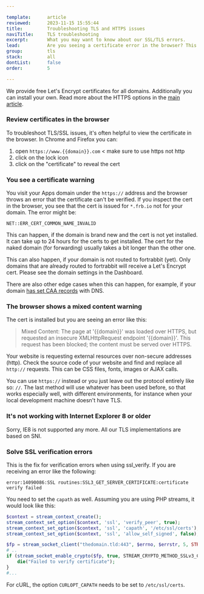 ```yaml
---

template:      article
reviewed:      2023-11-15 15:55:44
title:         Troubleshooting TLS and HTTPS issues
naviTitle:     TLS troubleshooting
excerpt:       What you may want to know about our SSL/TLS errors.
lead:          Are you seeing a certificate error in the browser? This article aims to help developers troubleshooting such errors.
group:         tls
stack:         all
dontList:      false
order:         5

---
```



We provide free Let's Encrypt certificates for all domains. Additionally you can install your own. Read more about the HTTPS options in the [main article](/https).

### Review certificates in the browser

To troubleshoot TLS/SSL issues, it's often helpful to view the certificate in the browser. In Chrome and Firefox you can:

1. open `https://www.{{domain}}.com` < make sure to use https not http
2. click on the lock icon
3. click on the "certificate" to reveal the cert

### You see a certificate warning

You visit your Apps domain under the `https://` address and the browser throws an error that the certificate can't be verified. If you inspect the cert in the browser, you see that the cert is issued for `*.frb.io` not for your domain. The error might be:

```raw
NET::ERR_CERT_COMMON_NAME_INVALID
```

This can happen, if the domain is brand new and the cert is not yet installed. It can take up to 24 hours for the certs to get installed. The cert for the naked domain (for forwarding) usually takes a bit longer than the other one.

This can also happen, if your domain is not routed to fortrabbit (yet). Only domains that are already routed to fortrabbit will receive a Let's Encrypt cert. Please see the domain settings in the Dashboard.

There are also other edge cases when this can happen, for example, if your domain [has set CAA records](/https#toc-secure-your-domain-with-a-caa-record) with DNS.

### The browser shows a mixed content warning

The cert is installed but you are seeing an error like this:

> Mixed Content: The page at '{{domain}}' was loaded over HTTPS, but requested an insecure XMLHttpRequest endpoint '{{domain}}'. This request has been blocked; the content must be served over HTTPS.

Your website is requesting external resources over non-secure addresses (http). Check the source code of your website and find and replace all `http://` requests. This can be CSS files, fonts, images or AJAX calls.

You can use `https://` instead or you just leave out the protocol entirely like so: `//`. The last method will use whatever has been used before, so that works especially well, with different environments, for instance when your local development machine doesn't have TLS.

### It's not working with Internet Explorer 8 or older

Sorry, IE8 is not supported any more. All our TLS implementations are based on SNI.

### Solve SSL verification errors

This is the fix for verification errors when using ssl_verify. If you are receiving an error like the following:

```raw
error:14090086:SSL routines:SSL3_GET_SERVER_CERTIFICATE:certificate verify failed
```

You need to set the `capath` as well. Assuming you are using PHP streams, it would look like this:

```php
$context = stream_context_create();
stream_context_set_option($context, 'ssl', 'verify_peer', true);
stream_context_set_option($context, 'ssl', 'capath', '/etc/ssl/certs'); # <<< that's the one
stream_context_set_option($context, 'ssl', 'allow_self_signed', false);

$fp = stream_socket_client("thedomain.tld:443", $errno, $errstr, 5, STREAM_CLIENT_CONNECT, $context);
# ..
if (stream_socket_enable_crypto($fp, true, STREAM_CRYPTO_METHOD_SSLv3_CLIENT) === false) {
    die("Failed to verify certificate");
}
#...
```

For cURL, the option `CURLOPT_CAPATH` needs to be set to `/etc/ssl/certs`.
